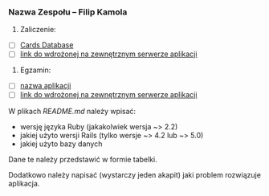 ### Nazwa Zespołu – Filip Kamola

1. Zaliczenie:
 - [ ] [Cards Database](zaliczenie)
 - [ ] [link do wdrożonej na zewnętrznym serwerze aplikacji](https://asifkamola-fkamola.c9users.io)
1. Egzamin:
 - [ ] [nazwa aplikacji](https://github.com/okoniewskid/Rails)
 - [ ] [link do wdrożonej na zewnętrznym serwerze aplikacji](https://kreator-postaci-okoniewskid.c9users.io/)

W plikach _README.md_ należy wpisać:

* wersję języka Ruby (jakakolwiek wersja ~> 2.2)
* jakiej użyto wersji Rails (tylko wersje ~> 4.2 lub ~> 5.0)
* jakiej użyto bazy danych

Dane te należy przedstawić w formie tabelki.

Dodatkowo należy napisać (wystarczy jeden akapit)
jaki problem rozwiązuje aplikacja.

